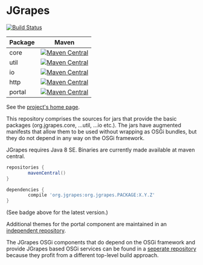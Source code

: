 JGrapes
=======

[![Build Status](https://travis-ci.org/mnlipp/jgrapes.svg?branch=master)](https://travis-ci.org/mnlipp/jgrapes)

| Package | Maven |
| ------- | ----- |
| core    | [![Maven Central](https://img.shields.io/maven-central/v/org.jgrapes/org.jgrapes.core.svg)](http://search.maven.org/#search%7Cga%7C1%7Ca%3A%22org.jgrapes.core%22)
| util    | [![Maven Central](https://img.shields.io/maven-central/v/org.jgrapes/org.jgrapes.util.svg)](http://search.maven.org/#search%7Cga%7C1%7Ca%3A%22org.jgrapes.util%22)
| io      | [![Maven Central](https://img.shields.io/maven-central/v/org.jgrapes/org.jgrapes.io.svg)](http://search.maven.org/#search%7Cga%7C1%7Ca%3A%22org.jgrapes.io%22)
| http    | [![Maven Central](https://img.shields.io/maven-central/v/org.jgrapes/org.jgrapes.http.svg)](http://search.maven.org/#search%7Cga%7C1%7Ca%3A%22org.jgrapes.http%22)
| portal  | [![Maven Central](https://img.shields.io/maven-central/v/org.jgrapes/org.jgrapes.portal.svg)](http://search.maven.org/#search%7Cga%7C1%7Ca%3A%22org.jgrapes.portal%22)

See the [project's home page](http://mnlipp.github.io/jgrapes/).

This repository comprises the sources for jars that provide the basic
packages (org.jgrapes.core, ...util, ...io etc.). The jars have augmented
manifests that allow them to be used without wrapping as OSGi bundles, 
but they do not depend in any way on the OSGi framework.

JGrapes requires Java 8 SE. Binaries are currently made
available at maven central.

```gradle
repositories {
        mavenCentral()
}

dependencies {
        compile 'org.jgrapes:org.jgrapes.PACKAGE:X.Y.Z'
}
```

(See badge above for the latest version.)

Additional themes for the portal component are maintained in an
[independent repository](https://github.com/mnlipp/jgrapes-portal-themes).
    
The JGrapes OSGi components that do depend on the OSGi framework and 
provide JGrapes based OSGi services can be found in a
[seperate repository](https://github.com/mnlipp/jgrapes-osgi) because
they profit from a different top-level build approach. 


<!-- Piwik Image Tracker-->
<img src="https://piwik.mnl.de/piwik.php?idsite=10&rec=1" style="border:0" alt="" />
<!-- End Piwik -->

